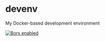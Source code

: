 # devenv
My Docker-based development environment

[![Bors enabled](https://bors.tech/images/badge_small.svg)](https://app.bors.tech/repositories/19332)
